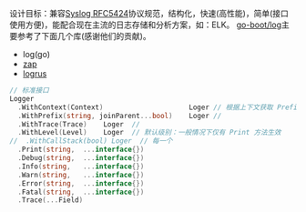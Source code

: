 设计目标：兼容[Syslog RFC5424](https://tools.ietf.org/html/rfc5424)协议规范，结构化，快速(高性能)，简单(接口使用方便)，能配合现在主流的日志存储和分析方案，如：ELK。 [go-boot/log]()主要参考了下面几个库(感谢他们的贡献)。
  * log(go)
  * [zap](https://github.com/uber-go/zap)
  * [logrus](https://github.com/sirupsen/logrus)


```go
// 标准接口
Logger
  .WithContext(Context)                     Loger // 根据上下文获取 Prefix Trace Level 参数
  .WithPrefix(string, joinParent...bool)    Loger //
  .WithTrace(Trace)    Loger  //
  .WithLevel(Level)    Loger  // 默认级别：一般情况下仅有 Print 方法生效
//  .WithCallStack(bool) Loger  // 每一个
  .Print(string,  ...interface{})
  .Debug(string,  ...interface{})
  .Info(string,   ...interface{})
  .Warn(string,   ...interface{})
  .Error(string,  ...interface{})
  .Fatal(string,  ...interface{})
  .Trace(...Field)
```